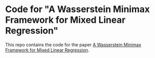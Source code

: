 # Code for "A Wasserstein Minimax Framework for Mixed Linear Regression"

This repo contains the code for the paper [A Wasserstein Minimax Framework for Mixed Linear Regression](https://arxiv.org/abs/2106.07537).